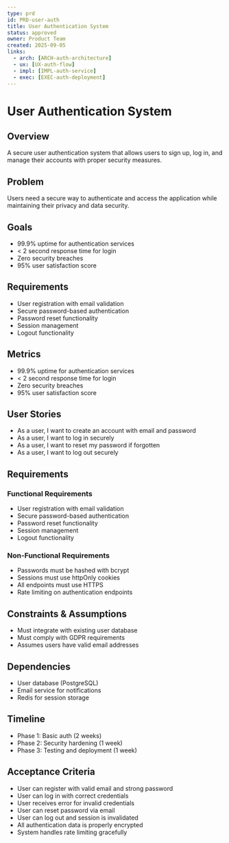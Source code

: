 ```yaml
---
type: prd
id: PRD-user-auth
title: User Authentication System
status: approved
owner: Product Team
created: 2025-09-05
links:
  - arch: [ARCH-auth-architecture]
  - ux: [UX-auth-flow]
  - impl: [IMPL-auth-service]
  - exec: [EXEC-auth-deployment]
---
```


# User Authentication System

## Overview
A secure user authentication system that allows users to sign up, log in, and manage their accounts with proper security measures.

## Problem
Users need a secure way to authenticate and access the application while maintaining their privacy and data security.

## Goals
- 99.9% uptime for authentication services
- < 2 second response time for login
- Zero security breaches
- 95% user satisfaction score

## Requirements
- User registration with email validation
- Secure password-based authentication
- Password reset functionality
- Session management
- Logout functionality

## Metrics
- 99.9% uptime for authentication services
- < 2 second response time for login
- Zero security breaches
- 95% user satisfaction score

## User Stories
- As a user, I want to create an account with email and password
- As a user, I want to log in securely
- As a user, I want to reset my password if forgotten
- As a user, I want to log out securely

## Requirements
### Functional Requirements
- User registration with email validation
- Secure password-based authentication
- Password reset functionality
- Session management
- Logout functionality

### Non-Functional Requirements
- Passwords must be hashed with bcrypt
- Sessions must use httpOnly cookies
- All endpoints must use HTTPS
- Rate limiting on authentication endpoints

## Constraints & Assumptions
- Must integrate with existing user database
- Must comply with GDPR requirements
- Assumes users have valid email addresses

## Dependencies
- User database (PostgreSQL)
- Email service for notifications
- Redis for session storage

## Timeline
- Phase 1: Basic auth (2 weeks)
- Phase 2: Security hardening (1 week)
- Phase 3: Testing and deployment (1 week)

## Acceptance Criteria
- User can register with valid email and strong password
- User can log in with correct credentials
- User receives error for invalid credentials
- User can reset password via email
- User can log out and session is invalidated
- All authentication data is properly encrypted
- System handles rate limiting gracefully
